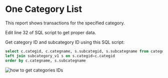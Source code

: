 One Category List
===============

This report shows transactions for the specified category.

Edit line 32 of SQL script to get proper data.

Get category ID and subcategory ID using this SQL script:

~~~sql
select c.categid, c.categname, s.subcategid, s.subcategname from category_v1 c<br>
left join subcategory_v1 s on s.categid=c.categid
order by c.categname, s.subcategname
~~~
![how to get categories IDs](https://raw.githubusercontent.com/moneymanagerex/general-reports/master/packages/Category/OneCategoryList/get_categs_sample.png "how to get categories IDs")

